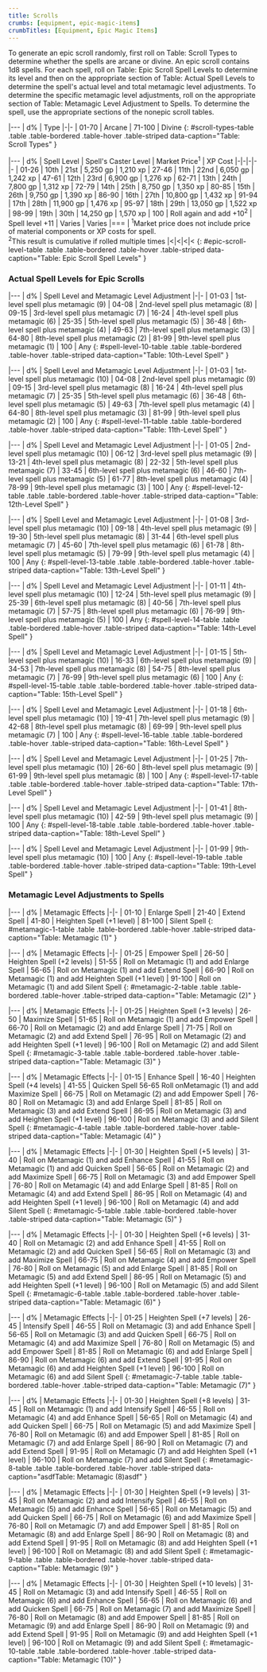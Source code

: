 ```yaml
---
title: Scrolls
crumbs: [equipment, epic-magic-items]
crumbTitles: [Equipment, Epic Magic Items]
---
```


To generate an epic scroll randomly, first roll on Table: Scroll Types to determine whether the spells are arcane or divine. An epic scroll contains 1d8 spells. For each spell, roll on Table: Epic Scroll Spell Levels to determine its level and then on the appropriate section of Table: Actual Spell Levels to determine the spell's actual level and total metamagic level adjustments. To determine the specific metamagic level adjustments, roll on the appropriate section of Table: Metamagic Level Adjustment to Spells. To determine the spell, use the appropriate sections of the nonepic scroll tables.

|---
| d% | Type
|-|-
| 01-70 | Arcane
| 71-100 | Divine
{: #scroll-types-table .table .table-bordered .table-hover .table-striped data-caption="Table: Scroll Types" }

|---
| d% | Spell Level | Spell's Caster Level | Market Price<sup>1</sup> | XP Cost
|-|-|-|-|-
| 01-26 | 10th | 21st | 5,250 gp | 1,210 xp
| 27-46 | 11th | 22nd | 6,050 gp | 1,242 xp
| 47-61 | 12th | 23rd | 6,900 gp | 1,276 xp
| 62-71 | 13th | 24th | 7,800 gp | 1,312 xp
| 72-79 | 14th | 25th | 8,750 gp | 1,350 xp
| 80-85 | 15th | 26th | 9,750 gp | 1,390 xp
| 86-90 | 16th | 27th | 10,800 gp | 1,432 xp
| 91-94 | 17th | 28th | 11,900 gp | 1,476 xp
| 95-97 | 18th | 29th | 13,050 gp | 1,522 xp
| 98-99 | 19th | 30th | 14,250 gp | 1,570 xp
| 100 | Roll again and add +10<sup>2</sup> | Spell level +11 | Varies | Varies
|===
| <sup>1</sup>Market price does not include price of material components or XP costs for spell.<br><sup>2</sup>This result is cumulative if rolled multiple times |<|<|<|<
{: #epic-scroll-level-table .table .table-bordered .table-hover .table-striped data-caption="Table: Epic Scroll Spell Levels" }

### Actual Spell Levels for Epic Scrolls

|---
| d% | Spell Level and Metamagic Level Adjustment
|-|-
| 01-03 | 1st-level spell plus metamagic (9)
| 04-08 | 2nd-level spell plus metamagic (8)
| 09-15 | 3rd-level spell plus metamagic (7)
| 16-24 | 4th-level spell plus metamagic (6)
| 25-35 | 5th-level spell plus metamagic (5)
| 36-48 | 6th-level spell plus metamagic (4)
| 49-63 | 7th-level spell plus metamagic (3)
| 64-80 | 8th-level spell plus metamagic (2)
| 81-99 | 9th-level spell plus metamagic (1)
| 100 | Any
{: #spell-level-10-table .table .table-bordered .table-hover .table-striped data-caption="Table: 10th-Level Spell" }

|---
| d% | Spell Level and Metamagic Level Adjustment
|-|-
| 01-03 | 1st-level spell plus metamagic (10)
| 04-08 | 2nd-level spell plus metamagic (9)
| 09-15 | 3rd-level spell plus metamagic (8)
| 16-24 | 4th-level spell plus metamagic (7)
| 25-35 | 5th-level spell plus metamagic (6)
| 36-48 | 6th-level spell plus metamagic (5)
| 49-63 | 7th-level spell plus metamagic (4)
| 64-80 | 8th-level spell plus metamagic (3)
| 81-99 | 9th-level spell plus metamagic (2)
| 100 | Any
{: #spell-level-11-table .table .table-bordered .table-hover .table-striped data-caption="Table: 11th-Level Spell" }

|---
| d% | Spell Level and Metamagic Level Adjustment
|-|-
| 01-05 | 2nd-level spell plus metamagic (10)
| 06-12 | 3rd-level spell plus metamagic (9)
| 13-21 | 4th-level spell plus metamagic (8)
| 22-32 | 5th-level spell plus metamagic (7)
| 33-45 | 6th-level spell plus metamagic (6)
| 46-60 | 7th-level spell plus metamagic (5)
| 61-77 | 8th-level spell plus metamagic (4)
| 78-99 | 9th-level spell plus metamagic (3)
| 100 | Any
{: #spell-level-12-table .table .table-bordered .table-hover .table-striped data-caption="Table: 12th-Level Spell" }

|---
| d% | Spell Level and Metamagic Level Adjustment
|-|-
| 01-08 | 3rd-level spell plus metamagic (10)
| 09-18 | 4th-level spell plus metamagic (9)
| 19-30 | 5th-level spell plus metamagic (8)
| 31-44 | 6th-level spell plus metamagic (7)
| 45-60 | 7th-level spell plus metamagic (6)
| 61-78 | 8th-level spell plus metamagic (5)
| 79-99 | 9th-level spell plus metamagic (4)
| 100 | Any
{: #spell-level-13-table .table .table-bordered .table-hover .table-striped data-caption="Table: 13th-Level Spell" }

|---
| d% | Spell Level and Metamagic Level Adjustment
|-|-
| 01-11 | 4th-level spell plus metamagic (10)
| 12-24 | 5th-level spell plus metamagic (9)
| 25-39 | 6th-level spell plus metamagic (8)
| 40-56 | 7th-level spell plus metamagic (7)
| 57-75 | 8th-level spell plus metamagic (6)
| 76-99 | 9th-level spell plus metamagic (5)
| 100 | Any
{: #spell-level-14-table .table .table-bordered .table-hover .table-striped data-caption="Table: 14th-Level Spell" }

|---
| d% | Spell Level and Metamagic Level Adjustment
|-|-
| 01-15 | 5th-level spell plus metamagic (10)
| 16-33 | 6th-level spell plus metamagic (9)
| 34-53 | 7th-level spell plus metamagic (8)
| 54-75 | 8th-level spell plus metamagic (7)
| 76-99 | 9th-level spell plus metamagic (6)
| 100 | Any
{: #spell-level-15-table .table .table-bordered .table-hover .table-striped data-caption="Table: 15th-Level Spell" }

|---
| d% | Spell Level and Metamagic Level Adjustment
|-|-
| 01-18 | 6th-level spell plus metamagic (10)
| 19-41 | 7th-level spell plus metamagic (9)
| 42-68 | 8th-level spell plus metamagic (8)
| 69-99 | 9th-level spell plus metamagic (7)
| 100 | Any
{: #spell-level-16-table .table .table-bordered .table-hover .table-striped data-caption="Table: 16th-Level Spell" }

|---
| d% | Spell Level and Metamagic Level Adjustment
|-|-
| 01-25 | 7th-level spell plus metamagic (10)
| 26-60 | 8th-level spell plus metamagic (9)
| 61-99 | 9th-level spell plus metamagic (8)
| 100 | Any
{: #spell-level-17-table .table .table-bordered .table-hover .table-striped data-caption="Table: 17th-Level Spell" }

|---
| d% | Spell Level and Metamagic Level Adjustment
|-|-
| 01-41 | 8th-level spell plus metamagic (10)
| 42-59 | 9th-level spell plus metamagic (9)
| 100 | Any
{: #spell-level-18-table .table .table-bordered .table-hover .table-striped data-caption="Table: 18th-Level Spell" }

|---
| d% | Spell Level and Metamagic Level Adjustment
|-|-
| 01-99 | 9th-level spell plus metamagic (10)
| 100 | Any
{: #spell-level-19-table .table .table-bordered .table-hover .table-striped data-caption="Table: 19th-Level Spell" }

### Metamagic Level Adjustments to Spells

|---
| d% | Metamagic Effects
|-|-
| 01-10 | Enlarge Spell
| 21-40 | Extend Spell
| 41-80 | Heighten Spell (+1 level)
| 81-100 | Silent Spell
{: #metamagic-1-table .table .table-bordered .table-hover .table-striped data-caption="Table: Metamagic (1)" }

|---
| d% | Metamagic Effects
|-|-
| 01-25 | Empower Spell
| 26-50 | Heighten Spell (+2 levels)
| 51-55 | Roll on Metamagic (1) and add Enlarge Spell
| 56-65 | Roll on Metamagic (1) and add Extend Spell
| 66-90 | Roll on Metamagic (1) and add Heighten Spell (+1 level)
| 91-100 | Roll on Metamagic (1) and add Silent Spell
{: #metamagic-2-table .table .table-bordered .table-hover .table-striped data-caption="Table: Metamagic (2)" }

|---
| d% | Metamagic Effects
|-|-
| 01-25 | Heighten Spell (+3 levels)
| 26-50 | Maximize Spell
| 51-65 | Roll on Metamagic (1) and add Empower Spell
| 66-70 | Roll on Metamagic (2) and add Enlarge Spell
| 71-75 | Roll on Metamagic (2) and add Extend Spell
| 76-95 | Roll on Metamagic (2) and add Heighten Spell (+1 level)
| 96-100 | Roll on Metamagic (2) and add Silent Spell
{: #metamagic-3-table .table .table-bordered .table-hover .table-striped data-caption="Table: Metamagic (3)" }

|---
| d% | Metamagic Effects
|-|-
| 01-15 | Enhance Spell
| 16-40 | Heighten Spell (+4 levels)
| 41-55 | Quicken Spell 56-65 Roll onMetamagic (1) and add Maximize Spell
| 66-75 | Roll on Metamagic (2) and add Empower Spell
| 76-80 | Roll on Metamagic (3) and add Enlarge Spell
| 81-85 | Roll on Metamagic (3) and add Extend Spell
| 86-95 | Roll on Metamagic (3) and add Heighten Spell (+1 level)
| 96-100 | Roll on Metamagic (3) and add Silent Spell
{: #metamagic-4-table .table .table-bordered .table-hover .table-striped data-caption="Table: Metamagic (4)" }

|---
| d% | Metamagic Effects
|-|-
| 01-30 | Heighten Spell (+5 levels)
| 31-40 | Roll on Metamagic (1) and add Enhance Spell
| 41-55 | Roll on Metamagic (1) and add Quicken Spell
| 56-65 | Roll on Metamagic (2) and add Maximize Spell
| 66-75 | Roll on Metamagic (3) and add Empower Spell
| 76-80 | Roll on Metamagic (4) and add Enlarge Spell
| 81-85 | Roll on Metamagic (4) and add Extend Spell
| 86-95 | Roll on Metamagic (4) and add Heighten Spell (+1 level)
| 96-100 | Roll on Metamagic (4) and add Silent Spell
{: #metamagic-5-table .table .table-bordered .table-hover .table-striped data-caption="Table: Metamagic (5)" }

|---
| d% | Metamagic Effects
|-|-
| 01-30 | Heighten Spell (+6 levels)
| 31-40 | Roll on Metamagic (2) and add Enhance Spell
| 41-55 | Roll on Metamagic (2) and add Quicken Spell
| 56-65 | Roll on Metamagic (3) and add Maximize Spell
| 66-75 | Roll on Metamagic (4) and add Empower Spell
| 76-80 | Roll on Metamagic (5) and add Enlarge Spell
| 81-85 | Roll on Metamagic (5) and add Extend Spell
| 86-95 | Roll on Metamagic (5) and add Heighten Spell (+1 level)
| 96-100 | Roll on Metamagic (5) and add Silent Spell
{: #metamagic-6-table .table .table-bordered .table-hover .table-striped data-caption="Table: Metamagic (6)" }

|---
| d% | Metamagic Effects
|-|-
| 01-25 | Heighten Spell (+7 levels)
| 26-45 | Intensify Spell
| 46-55 | Roll on Metamagic (3) and add Enhance Spell
| 56-65 | Roll on Metamagic (3) and add Quicken Spell
| 66-75 | Roll on Metamagic (4) and add Maximize Spell
| 76-80 | Roll on Metamagic (5) and add Empower Spell
| 81-85 | Roll on Metamagic (6) and add Enlarge Spell
| 86-90 | Roll on Metamagic (6) and add Extend Spell
| 91-95 | Roll on Metamagic (6) and add Heighten Spell (+1 level)
| 96-100 | Roll on Metamagic (6) and add Silent Spell
{: #metamagic-7-table .table .table-bordered .table-hover .table-striped data-caption="Table: Metamagic (7)" }

|---
| d% | Metamagic Effects
|-|-
| 01-30 | Heighten Spell (+8 levels)
| 31-45 | Roll on Metamagic (1) and add Intensify Spell
| 46-55 | Roll on Metamagic (4) and add Enhance Spell
| 56-65 | Roll on Metamagic (4) and add Quicken Spell
| 66-75 | Roll on Metamagic (5) and add Maximize Spell
| 76-80 | Roll on Metamagic (6) and add Empower Spell
| 81-85 | Roll on Metamagic (7) and add Enlarge Spell
| 86-90 | Roll on Metamagic (7) and add Extend Spell
| 91-95 | Roll on Metamagic (7) and add Heighten Spell (+1 level)
| 96-100 | Roll on Metamagic (7) and add Silent Spell
{: #metamagic-8-table .table .table-bordered .table-hover .table-striped data-caption="asdfTable: Metamagic (8)asdf" }

|---
| d% | Metamagic Effects
|-|-
| 01-30 | Heighten Spell (+9 levels)
| 31-45 | Roll on Metamagic (2) and add Intensify Spell
| 46-55 | Roll on Metamagic (5) and add Enhance Spell
| 56-65 | Roll on Metamagic (5) and add Quicken Spell
| 66-75 | Roll on Metamagic (6) and add Maximize Spell
| 76-80 | Roll on Metamagic (7) and add Empower Spell
| 81-85 | Roll on Metamagic (8) and add Enlarge Spell
| 86-90 | Roll on Metamagic (8) and add Extend Spell
| 91-95 | Roll on Metamagic (8) and add Heighten Spell (+1 level)
| 96-100 | Roll on Metamagic (8) and add Silent Spell
{: #metamagic-9-table .table .table-bordered .table-hover .table-striped data-caption="Table: Metamagic (9)" }

|---
| d% | Metamagic Effects
|-|-
| 01-30 | Heighten Spell (+10 levels)
| 31-45 | Roll on Metamagic (3) and add Intensify Spell
| 46-55 | Roll on Metamagic (6) and add Enhance Spell
| 56-65 | Roll on Metamagic (6) and add Quicken Spell
| 66-75 | Roll on Metamagic (7) and add Maximize Spell
| 76-80 | Roll on Metamagic (8) and add Empower Spell
| 81-85 | Roll on Metamagic (9) and add Enlarge Spell
| 86-90 | Roll on Metamagic (9) and add Extend Spell
| 91-95 | Roll on Metamagic (9) and add Heighten Spell (+1 level)
| 96-100 | Roll on Metamagic (9) and add Silent Spell
{: #metamagic-10-table .table .table-bordered .table-hover .table-striped data-caption="Table: Metamagic (10)" }